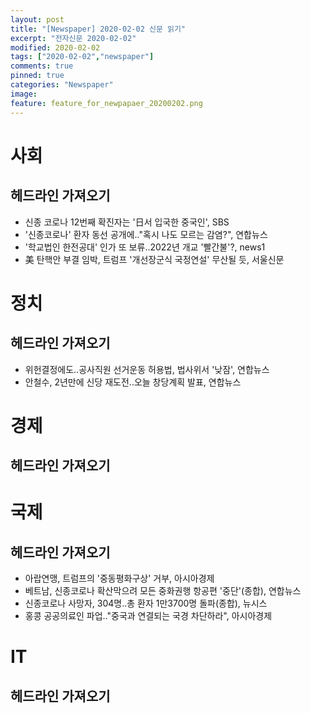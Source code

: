 ```yaml
---
layout: post
title: "[Newspaper] 2020-02-02 신문 읽기"
excerpt: "전자신문 2020-02-02"
modified: 2020-02-02
tags: ["2020-02-02","newspaper"]
comments: true
pinned: true
categories: "Newspaper"
image:
feature: feature_for_newpapaer_20200202.png
---
```

# 사회
## 헤드라인 가져오기
- 신종 코로나 12번째 확진자는 '日서 입국한 중국인', SBS
- '신종코로나' 환자 동선 공개에.."혹시 나도 모르는 감염?", 연합뉴스
- '학교법인 한전공대' 인가 또 보류..2022년 개교 '빨간불'?, news1
- 美 탄핵안 부결 임박, 트럼프 '개선장군식 국정연설' 무산될 듯, 서울신문

# 정치
## 헤드라인 가져오기
- 위헌결정에도..공사직원 선거운동 허용법, 법사위서 '낮잠', 연합뉴스
- 안철수, 2년만에 신당 재도전..오늘 창당계획 발표, 연합뉴스

# 경제
## 헤드라인 가져오기

# 국제
## 헤드라인 가져오기
- 아랍연맹, 트럼프의 '중동평화구상' 거부, 아시아경제
- 베트남, 신종코로나 확산막으려 모든 중화권행 항공편 '중단'(종합), 연합뉴스
- 신종코로나 사망자, 304명..총 환자 1만3700명 돌파(종합), 뉴시스
- 홍콩 공공의료인 파업.."중국과 연결되는 국경 차단하라", 아시아경제

# IT
## 헤드라인 가져오기
